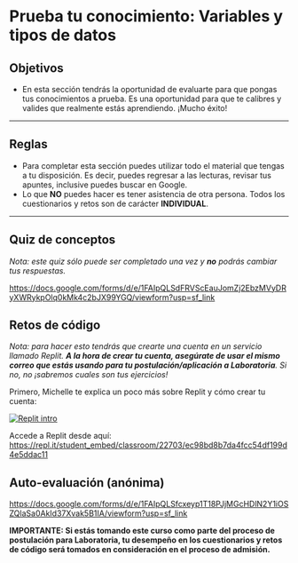 # Prueba tu conocimiento: Variables y tipos de datos

## Objetivos

- En esta sección tendrás la oportunidad de evaluarte para que pongas tus
conocimientos a prueba. Es una oportunidad para que te calibres y valides que
realmente estás aprendiendo. ¡Mucho éxito!

***

## Reglas

- Para completar esta sección puedes utilizar todo el material que tengas a tu
disposición. Es decir, puedes regresar a las lecturas, revisar tus apuntes,
inclusive puedes buscar en Google.
- Lo que **NO** puedes hacer es tener asistencia de otra persona. Todos los
cuestionarios y retos son de carácter **INDIVIDUAL**.

***

## Quiz de conceptos

_Nota: este quiz sólo puede ser completado una vez y **no** podrás cambiar tus respuestas._

https://docs.google.com/forms/d/e/1FAIpQLSdFRVScEauJomZj2EbzMVyDRyXWRykpOlq0kMk4c2bJX99YGQ/viewform?usp=sf_link

## Retos de código

_Nota: para hacer esto tendrás que crearte una cuenta en un servicio llamado
Replit. **A la hora de crear tu cuenta, asegúrate de usar el mismo correo que estás usando para tu postulación/aplicación a Laboratoria**. Si no, no ¡sabremos cuales son tus ejercicios!_

Primero, Michelle te explica un poco más sobre Replit y cómo crear tu cuenta:

[![Replit intro](https://i.ytimg.com/vi/Cs0oVTs11Es/0.jpg)](https://www.youtube.com/watch?v=Cs0oVTs11Es)

Accede a Replit desde aquí:
https://repl.it/student_embed/classroom/22703/ec98bd8b7da4fcc54df199d4e5ddac11

## Auto-evaluación (anónima)

https://docs.google.com/forms/d/e/1FAIpQLSfcxeyp1T18PJjMGcHDlN2Y1iOSZQlaSa0AkId37Xvak5B1IA/viewform?usp=sf_link

<!-- Esto es irrelevante, ya dijimos que use su mail de postulación y con eso ya sabemos sus datos
## Encuesta de datos personales

https://docs.google.com/forms/d/e/1FAIpQLSeiBtuwD4HkeEZvTJdN7q7l5B3KmrHLZSLVGKC-oQXjjeaj5w/viewform?usp=sf_link
-->

**IMPORTANTE: Si estás tomando este curso como parte del proceso de postulación
para Laboratoria, tu desempeño en los cuestionarios y retos de código será
tomados en consideración en el proceso de admisión.**
